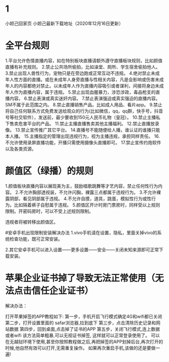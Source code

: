 # 1
小妲己回家页
小妲己最新下载地址（2020年12月16日更新）



# 全平台规则
1.平台允许色情直播内容，如在特别板块直播请额外遵守直播板块规则，比如颜值直播有补充规则。
2.禁止公共场所偷拍，比如澡堂、厕所、学生宿舍偷拍他人。
3.禁止出现人兽性行为，宠物只是在旁边跑或正常互动不违规。
4.绝对禁止未成年人性方面的直播。或在未成年人身旁直播与性相关内容，凡是会影响或伤害未成年人的内容都绝对禁止。以未成年人作为直播内容吸引或者谋利，间接将身边未成年人作为直播内容，属于违规。
5.禁止出现血腥暴力，涉恐涉政，毒品枪支的直播内容。
6.禁止表演或真实迷奸内容。
7.禁止表演强迫或真实强迫的直播内容。SM不属于此范围之内。
8.禁止直播销售产品。比如成人用品、看片app。
9.禁止将自己任何联系方式免费发送给观众的行为(比如微信，qq，qq群，快手号，抖音号等社交软件），发送前，最少要收到150元人民币礼物（皇冠）。
10.禁止主播私下售卖危害平台的产品。
11.禁止主播直播售卖其他主播福利。
12.禁止直播放录像。
13.禁止宣传推广其它平台。
14.直播号不能随便给人播，谁认证的谁播只能本人播。
15.主播指定的管理出现违规行为，视为主播违规，承担同样责任。
16.不允许使用录屏直播功能，开播只需使用摄像头直播即可。
17.禁止宣传约炮软件以及各类资源。

# 颜值区（绿播）的规则
1.颜值板块直播内容以展现美为主，鼓励唱歌跳舞等才艺内容，禁止任何性行为内容。
2.不允许胸部透视装，不允许闪胸，裸露三点都属于违规行为。
3.不允许裸露阴部，看见阴部属于违规。
4.不允许自摸，道具，跳蛋，模拟性行为或性行为。比如隔着裤子自慰属于违规。
5.颜值区开计时房门票房时，同样受以上规则限制。开密码房时，可以不受上述规则限制。

违规者将被转移出颜值区。

#安卓手机出现限制安装解决办法
1.vivo手机请在设置，隐私，里面关掉vivo的系统检查功能，既可正常安装。

2.其它安卓手机可以进入设置——更多设置——安全——关闭未知来源即可正常下载安装。

# 苹果企业证书掉了导致无法正常使用（无法点击信任企业证书）
解决办法：

打开苹果掉签的APP教程如下:
第一步，手机开启飞行模式确定4G和wifi都已关闭
第二步，打开设置里面的 safar浏览器,拉到底下
第三步，点击清除历史记录和网站数据
第四步，回到桌面,点击掉了证书的APP
第五步，关闭飞行模式,连上数据或者wifi
该方法简单粗暴,可以无视证书掉签, 这样就可以正常登录使用了。
可以在无越狱环境下使用,甚至你按照教程做之后,再把掉签的APP划掉后台,再次打开的时候,他自然有效可以打开,无需重复操作。
如果再次重启手机,该做的还是要做一 遍!
